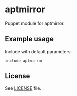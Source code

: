 # aptmirror

Puppet module for aptmirror.

## Example usage

Include with default parameters:
```
include aptmirror
```

## License

See [LICENSE](LICENSE) file.
